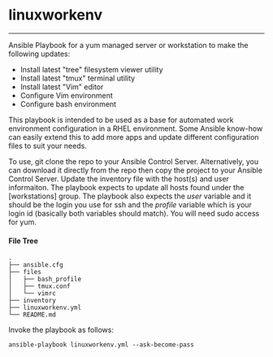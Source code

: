 # linuxworkenv
---
Ansible Playbook for a yum managed server or workstation to make the following updates:
* Install latest "tree" filesystem viewer utility
* Install latest "tmux" terminal utility
* Install latest "Vim" editor
* Configure Vim environment
* Configure bash environment

This playbook is intended to be used as a base for automated work environment configuration in a RHEL environment.
Some Ansible know-how can easily extend this to add more apps and update different configuration files to suit your needs. 

To use, git clone the repo to your Ansible Control Server.  Alternatively, you can download it directly from the repo then copy the project
to your Ansible Control Server. Update the inventory file with the host(s) and user informaiton. The playbook expects to update all hosts found under
the [workstations] group. The playbook also expects the *user* variable and it should be the login you use for ssh and the *profile* variable which
is your login id (basically both variables should match). You will need sudo access for yum.

#### File Tree
```
.
├── ansible.cfg
├── files
│   ├── bash_profile
│   ├── tmux.conf
│   └── vimrc
├── inventory
├── linuxworkenv.yml
└── README.md
```

Invoke the playbook as follows:
```
ansible-playbook linuxworkenv.yml --ask-become-pass
```
